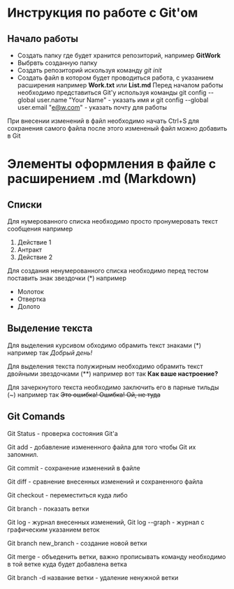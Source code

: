 # Инструкция по работе с Git'ом

## Начало работы

* Создать папку где будет хранится репозиторий, например **GitWork**
* Выбрвть созданную папку
* Создать репозиторий искользуя команду *git init* 
* Создать файл в котором будет проводиться работа, с указанием расширения например **Work.txt** или **List.md**
Перед началом работы необходимо представиться Git'у используя команды 
git config --global user.name "Your Name" - указать имя и
git config --global user.email "e@w.com" - указать почту для работы

При внесении изменений в файл необходимо начать Ctrl+S для сохранения самого файла после этого измененый файл можно добавить в Git

# Элементы оформления в файле с расширением .md (Markdown)

## Списки

Для нумерованного списка необходимо просто пронумеровать текст сообщения например 

1. Действие 1
2. Антракт
3. Действие 2

Для создания ненумерованного списка необходимо перед тестом поставить знак звездочки (*) например 

* Молоток
* Отвертка
* Долото

## Выделение текста

Для выделения курсивом обходимо обрамить текст знаками (*) например так 
*Добрый день!*

Для выделения текста полужирным необходимо обрамить текст двойными звездочками (**) например вот так **Как ваше настроение?**

Для зачеркнутого текста необходимо заключить его в парные тильды (~) например так ~~Это ошибка! Ошибка! Ой, не туда~~

## Git Comands

Git Status - проверка состояния Git'а

Git add - добавление измененного файла для того чтобы Git их запомнил.

Git commit - сохранение изменений в файле

Git diff - сравнение внесенных изменений и сохраненного файла

Git checkout - переместиться куда либо 

Git branch - показать ветки

Git log - журнал внесенных изменений, Git log --graph - журнал с графическим указанием веток

Git branch new_branch - создание новой ветки

Git merge - объеденить ветки, важно прописывать команду необходимо в той ветке куда будет добавлена ветка

Git branch -d название ветки - удаление ненужной ветки